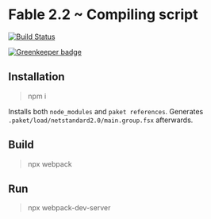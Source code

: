 # Fable 2.2 ~ Compiling script 

[![Build Status](https://travis-ci.org/nojaf/fable-fsx-sample.svg?branch=master)](https://travis-ci.org/nojaf/fable-fsx-sample)

[![Greenkeeper badge](https://badges.greenkeeper.io/nojaf/fable-fsx-sample.svg)](https://greenkeeper.io/)

## Installation

> npm i

Installs both `node_modules` and `paket references`.
Generates `.paket/load/netstandard2.0/main.group.fsx` afterwards.

## Build

> npx webpack

## Run

> npx webpack-dev-server